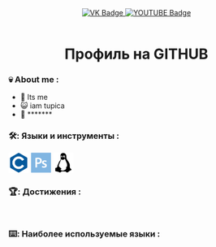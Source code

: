 <div id="badges" align = "center">
  <a href="https://vk.com/yasha_trap"> 
  <img src = "https://img.shields.io/badge/VK-blue?style=for-the-badge&logo=VK&logoColor=white" alt="VK Badge"/>
</a>

<a href= "https://www.youtube.com/channel/UCsUdy09tiu369lbriN4gXyQ"> 
  <img src = "https://img.shields.io/badge/YOUTUBE-red?style=for-the-badge&logo=YOUTUBE&logoColor=white" alt="YOUTUBE Badge"/>
</a>
</div>

<div id="viewprof" align="center" >
  <img src="https://komarev.com/ghpvc/?username=yasha1208&style=flat-square&color=blue" alt=""/>
</div>

<div id="heythere" align="center">
<h1>Профиль на GITHUB</h1>
</div>

### 	:skull: About me :
- :clown_face: Its me
- :smiley_cat: iam tupica
- :cursing_face: *******

### 🛠️: Языки и инструменты :

<div>
  <img src="https://github.com/devicons/devicon/blob/master/icons/c/c-plain.svg" width="40" height="40"/>
  <img src="https://github.com/devicons/devicon/blob/master/icons/photoshop/photoshop-plain.svg" width="40" height="40"/>
  <img src="https://github.com/devicons/devicon/blob/master/icons/linux/linux-plain.svg" width="40" height="40"/>
</div>

### 🏆: Достижения :

<div>
  <img src="https://github-profile-trophy.vercel.app/?username=yasha1208" alt=""/>
</div>

### ⌨️: Наиболее используемые языки :

<div>
  <img src="https://github-readme-stats.vercel.app/api/top-langs/?username=yasha1208" alt=""/>
</div>
